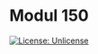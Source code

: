 # Modul 150

 [![License: Unlicense](https://img.shields.io/github/license/ursinn/schule-m150)](http://unlicense.org/)
